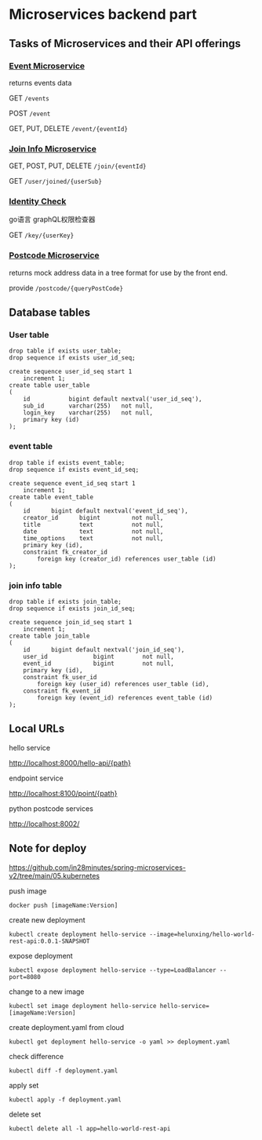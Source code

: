 # Microservices backend part

## Tasks of Microservices and their API offerings

### [Event Microservice]()

returns events data

GET `/events`

POST `/event`

GET, PUT, DELETE `/event/{eventId}`

### [Join Info Microservice]()

GET, POST, PUT, DELETE `/join/{eventId}`

GET `/user/joined/{userSub}`

### [Identity Check]()

go语言 graphQL权限检查器

GET `/key/{userKey}`

### [Postcode Microservice](postcode/README.md)

returns mock address data in a tree format for use by the front end.

provide `/postcode/{queryPostCode}`

## Database tables

### User table

```
drop table if exists user_table;
drop sequence if exists user_id_seq;

create sequence user_id_seq start 1
    increment 1;
create table user_table
(
    id           bigint default nextval('user_id_seq'),
    sub_id       varchar(255)   not null,
    login_key    varchar(255)   not null,
    primary key (id)
);
```

### event table

```
drop table if exists event_table;
drop sequence if exists event_id_seq;

create sequence event_id_seq start 1
    increment 1;
create table event_table
(
    id      bigint default nextval('event_id_seq'),
    creator_id      bigint         not null,
    title           text           not null,
    date            text           not null,
    time_options    text           not null,
    primary key (id),
    constraint fk_creator_id
        foreign key (creator_id) references user_table (id)
);
```

### join info table

```
drop table if exists join_table;
drop sequence if exists join_id_seq;

create sequence join_id_seq start 1
    increment 1;
create table join_table
(
    id      bigint default nextval('join_id_seq'),
    user_id             bigint        not null,
    event_id            bigint        not null,
    primary key (id),
    constraint fk_user_id
        foreign key (user_id) references user_table (id),
    constraint fk_event_id
        foreign key (event_id) references event_table (id)
);
```

## Local URLs

hello service

<http://localhost:8000/hello-api/{path}>

endpoint service

<http://localhost:8100/point/{path}>

python postcode services

<http://localhost:8002/>

## Note for deploy

<https://github.com/in28minutes/spring-microservices-v2/tree/main/05.kubernetes>

push image

`docker push [imageName:Version]`

create new deployment

`kubectl create deployment hello-service --image=helunxing/hello-world-rest-api:0.0.1-SNAPSHOT`

expose deployment

`kubectl expose deployment hello-service --type=LoadBalancer --port=8080`

change to a new image

`kubectl set image deployment hello-service hello-service=[imageName:Version]`

create deployment.yaml from cloud

`kubectl get deployment hello-service -o yaml >> deployment.yaml`

check difference

`kubectl diff -f deployment.yaml`

apply set

`kubectl apply -f deployment.yaml`

delete set

`kubectl delete all -l app=hello-world-rest-api`
